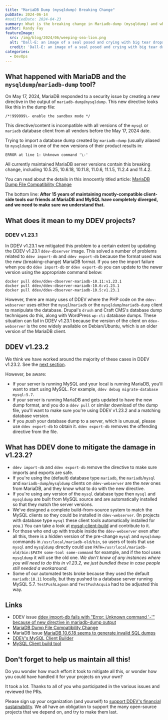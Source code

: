 ```yaml
---
title: "MariaDB Dump (mysqldump) Breaking Change"
pubDate: 2024-06-14
#modifiedDate: 2024-04-23
summary: What is the breaking change in Mariadb-dump (mysqldump) and what does it mean for my DDEV projects?
author: Randy Fay
featureImage:
  src: /img/blog/2024/06/weeping-sea-lion.png
  alt: "Dall-E: an image of a seal posed and crying with big tear drops, something like the MariaDB logo"
  credit: 'Dall-E: an image of a seal posed and crying with big tear drops, something like the MariaDB logo'
categories:
  - DevOps
---
```


## What happened with MariaDB and the `mysqldump`/`mariadb-dump` tool?

On May 17, 2024, MariaDB responded to a security issue by creating a new directive in the output of `mariadb-dump`/`mysqldump`. This new directive looks like this in the dump file:

`/*!999999\- enable the sandbox mode */`

This directive/content is incompatible with all versions of the `mysql` or `mariadb` database client from all vendors before the May 17, 2024 date.

Trying to import a database dump created by `mariadb-dump` (usually aliased to `mysqldump`) in one of the new versions of their product results in:

`ERROR at line 1: Unknown command '\-'`

All currently maintained MariaDB server versions contain this breaking change, including 10.5.25, 10.6.18, 10.11.8, 11.0.6, 11.1.5, 11.2.4 and 11.4.2.

You can read about the details in this innocently titled article: [MariaDB Dump File Compatibility Change](https://mariadb.org/mariadb-dump-file-compatibility-change/)

The bottom line: **After 15 years of maintaining mostly-compatible client-side tools our friends at MariaDB and MySQL have completely diverged, and we need to make sure we understand that.**

## What does it mean to my DDEV projects?

### DDEV v1.23.1

In DDEV v1.23.1 we mitigated this problem to a certain extent by updating the DDEV v1.23.1 `ddev-dbserver` image. This solved a number of problems related to `ddev import-db` and `ddev export-db` because the format used was the new (breaking-change) MariaDB format. If you see the import failure when you do `ddev import-db` or `ddev export-db` you can update to the newer version using the appropriate command below:

```
docker pull ddev/ddev-dbserver-mariadb-10.11:v1.23.1
docker pull ddev/ddev-dbserver-mariadb-10.6:v1.23.1
docker pull ddev/ddev-dbserver-mariadb-10.5:v1.23.1
```

However, there are many uses of DDEV where the PHP code on the `ddev-webserver` uses either the `mysql`/`mariadb` or the `mysqldump`/`mariadb-dump` client to manipulate the database. Drupal's `drush` and Craft CMS's database dump techniques do this, along with WordPress `wp-cli` database dumps. These situation can fail in DDEV v1.23.1 because the version of the client on `ddev-webserver` is the one widely available on Debian/Ubuntu, which is an older version of the MariaDB client.

## DDEV v1.23.2

We think we have worked around the majority of these cases in DDEV v1.23.2. See the [next section](#what-has-ddev-done-to-mitigate-the-damage-inv1232).

However, be aware:

* If your server is running MySQL and your local is running MariaDB, you'll want to start using MySQL. For example, `ddev debug migrate-database mysql:5.7`.
* If your server is running MariaDB and gets updated to have the new dump format, and you do a `ddev pull` or similar download of the dump file, you'll want to make sure you're using DDEV v1.23.2 and a matching database version.
* If you *push* your database dump to a server, which is unusual, please use `ddev export-db` to obtain it. `ddev export-db` removes the offending directive from the file.

## What has DDEV done to mitigate the damage in v1.23.2?

* `ddev import-db` and `ddev export-db` remove the directive to make sure imports and exports are safe.
* If you're using the (default) database type `mariadb`, the `mariadb`/`mysql` and `mariadb-dump`/`mysqldump` clients on `ddev-webserver` are the *new* ones from MariaDB, and they know what to do with the new directive.
* If you're using any version of the `mysql` database type then `mysql` and `mysqldump` are built from MySQL source and are automatically installed so that they match the server versions.
* We've designed a complete build-from-source system to match the MySQL clients so they could be installed in `ddev-webserver`. (In projects with database type `mysql` these client tools automatically installed for you.) You can take a look at [mysql-client-build](https://github.com/ddev/mysql-client-build/) and contribute to it.
* For those who end up with trouble inside the `ddev-webserver` even after all this, there is a hidden version of the pre-change `mysql` and `mysqldump` commands in `/usr/local/mariadb-old/bin`, so users of tools that use `mysql` and `mysqldump` directly could use `PATH=/usr/local/mariadb-old/bin:$PATH some-tool some-command` for example, and if the tool uses `mysqldump` it will use the old one. *We don't know of any instances where you will need to do this in v1.23.2, we just bundled these in case people still needed a workaround.*
* Some of our automated tests broke because they used the default `mariadb:10.11` locally, but they pushed to a database server running MySQL 5.7. `TestPushLagoon` and `TestPushAcquia` had to be adjusted this way. 

## Links

* DDEV issue [ddev import-db fails with "Error: Unknown command '\-'" because of new directive in mariadb-dump output](https://github.com/ddev/ddev/issues/6249)
* [MariaDB Dump File Compatibility Change](https://mariadb.org/mariadb-dump-file-compatibility-change/)
* MariaDB Issue [MariaDB 10.6.18 seems to generate invalid SQL dumps](https://jira.mariadb.org/browse/MDEV-34183)
* [DDEV's MySQL Client Builder](https://github.com/ddev/mysql-client-build/)
* [MySQL Client build tool](https://github.com/ddev/mysql-client-build/)

## Don't forget to help us maintain all this!

Do you wonder how much effort it took to mitigate all this, or wonder how you could have handled it for your projects on your own? 

It took a lot. Thanks to all of you who participated in the various issues and reviewed the PRs.

Please sign up your organization (and yourself) to [support DDEV's financial sustainability](/support-ddev/#sponsor-development). We all have an obligation to support the many open-source projects that we depend on, and try to make them last.
